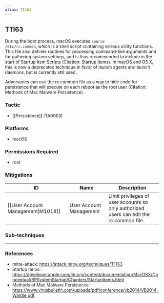 ```yaml
---
alias: T1163
---
```


## T1163

During the boot process, macOS executes <code>source /etc/rc.common</code>, which is a shell script containing various utility functions. This file also defines routines for processing command-line arguments and for gathering system settings, and is thus recommended to include in the start of Startup Item Scripts (Citation: Startup Items). In macOS and OS X, this is now a deprecated technique in favor of launch agents and launch daemons, but is currently still used.

Adversaries can use the rc.common file as a way to hide code for persistence that will execute on each reboot as the root user (Citation: Methods of Mac Malware Persistence).


### Tactic
- [[Persistence]] (TA0003)

### Platforms
- macOS

### Permissions Required
- root

### Mitigations

| ID | Name | Description |
| --- | --- | --- |
| [[User Account Management\|M1018]] | User Account Management | Limit privileges of user accounts so only authorized users can edit the rc.common file. |

### Sub-techniques


---
### References

- mitre-attack: https://attack.mitre.org/techniques/T1163
- Startup Items: https://developer.apple.com/library/content/documentation/MacOSX/Conceptual/BPSystemStartup/Chapters/StartupItems.html
- Methods of Mac Malware Persistence: https://www.virusbulletin.com/uploads/pdf/conference/vb2014/VB2014-Wardle.pdf
